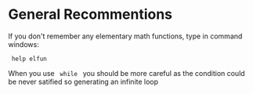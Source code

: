 # General Recommentions

If you don't remember any elementary math functions, type in command windows:

<code> help elfun </code>

When you use <code> while </code> you should be more careful as the condition could be never satified so generating an infinite loop